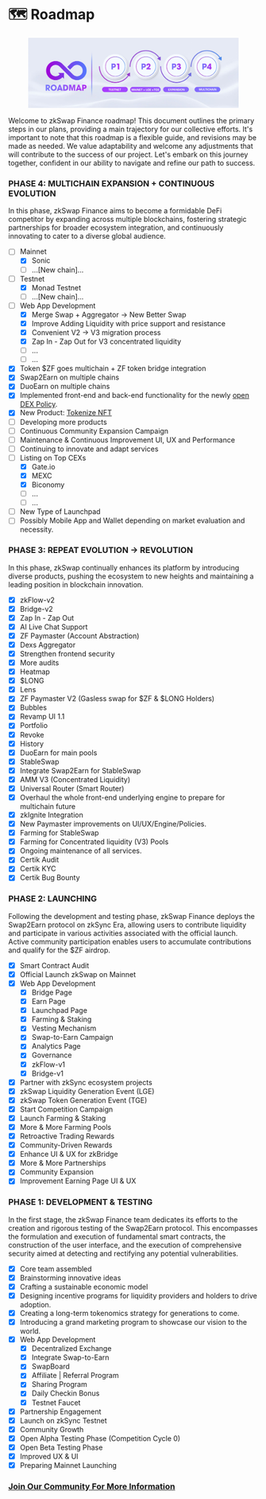 # 🗺️ Roadmap

<figure><img src=".gitbook/assets/roadmap.jpg" alt=""><figcaption></figcaption></figure>

Welcome to zkSwap Finance roadmap! This document outlines the primary steps in our plans, providing a main trajectory for our collective efforts. It's important to note that this roadmap is a flexible guide, and revisions may be made as needed. We value adaptability and welcome any adjustments that will contribute to the success of our project. Let's embark on this journey together, confident in our ability to navigate and refine our path to success.

### **PHASE 4: MULTICHAIN EXPANSION + CONTINUOUS EVOLUTION**

In this phase, zkSwap Finance aims to become a formidable DeFi competitor by expanding across multiple blockchains, fostering strategic partnerships for broader ecosystem integration, and continuously innovating to cater to a diverse global audience.

* [ ] Mainnet
  * [x] Sonic
  * [ ] ...\[New chain]...
* [ ] Testnet
  * [x] Monad Testnet
  * [ ] ...\[New chain]...
* [ ] Web App Development
  * [x] Merge Swap + Aggregator → New Better Swap
  * [x] Improve Adding Liquidity with price support and resistance
  * [x] Convenient V2 → V3 migration process&#x20;
  * [x] Zap In - Zap Out for V3 concentrated liquidity
  * [ ] ...
  * [ ] ...
* [x] Token $ZF goes multichain + ZF token bridge integration
* [x] Swap2Earn on multiple chains
* [x] DuoEarn on multiple chains
* [x] Implemented front-end and back-end functionality for the newly [open DEX Policy](https://x.com/zkSwap_finance/status/1964644479341908067).
* [x] New Product: [Tokenize NFT](key-products/tokenize-nft.md)
* [ ] Developing more products
* [ ] Continuous Community Expansion Campaign
* [ ] Maintenance & Continuous Improvement UI, UX and Performance&#x20;
* [ ] Continuing to innovate and adapt services
* [ ] Listing on Top CEXs
  * [x] Gate.io
  * [x] MEXC
  * [x] Biconomy
  * [ ] ...
  * [ ] ...
* [ ] New Type of Launchpad
* [ ] Possibly Mobile App and Wallet depending on market evaluation and necessity.

### **PHASE 3: REPEAT EVOLUTION -> REVOLUTION**

In this phase, zkSwap continually enhances its platform by introducing diverse products, pushing the ecosystem to new heights and maintaining a leading position in blockchain innovation.

* [x] zkFlow-v2
* [x] Bridge-v2
* [x] Zap In - Zap Out
* [x] AI Live Chat Support
* [x] ZF Paymaster (Account Abstraction)
* [x] Dexs Aggregator
* [x] Strengthen frontend security
* [x] More audits
* [x] Heatmap
* [x] $LONG
* [x] Lens
* [x] ZF Paymaster V2 (Gasless swap for $ZF & $LONG Holders)
* [x] Bubbles
* [x] Revamp UI 1.1
* [x] Portfolio
* [x] Revoke
* [x] History
* [x] DuoEarn for main pools
* [x] StableSwap
* [x] Integrate Swap2Earn for StableSwap
* [x] AMM V3 (Concentrated Liquidity)
* [x] Universal Router (Smart Router)
* [x] Overhaul the whole front-end underlying engine to prepare for multichain future
* [x] zkIgnite Integration
* [x] New Paymaster improvements on UI/UX/Engine/Policies.
* [x] Farming for StableSwap
* [x] Farming for Concentrated liquidity (V3) Pools
* [x] Ongoing maintenance of all services.
* [x] Certik Audit
* [x] Certik KYC
* [x] Certik Bug Bounty

### **PHASE 2: LAUNCHING**

Following the development and testing phase, zkSwap Finance deploys the Swap2Earn protocol on zkSync Era, allowing users to contribute liquidity and participate in various activities associated with the official launch. Active community participation enables users to accumulate contributions and qualify for the $ZF airdrop.

* [x] Smart Contract Audit
* [x] Official Launch zkSwap on Mainnet
* [x] Web App Development
  * [x] Bridge Page
  * [x] Earn Page
  * [x] Launchpad Page
  * [x] Farming & Staking
  * [x] Vesting Mechanism
  * [x] Swap-to-Earn Campaign
  * [x] Analytics Page
  * [x] Governance
  * [x] zkFlow-v1
  * [x] Bridge-v1
* [x] Partner with zkSync ecosystem projects
* [x] zkSwap Liquidity Generation Event (LGE)
* [x] zkSwap Token Generation Event (TGE)
* [x] Start Competition Campaign
* [x] Launch Farming & Staking&#x20;
* [x] More & More Farming Pools
* [x] Retroactive Trading Rewards&#x20;
* [x] Community-Driven Rewards&#x20;
* [x] Enhance UI & UX for zkBridge
* [x] More & More Partnerships
* [x] Community Expansion
* [x] Improvement Earning Page UI & UX

### **PHASE 1:** DEVELOPMENT & TESTING

In the first stage, the zkSwap Finance team dedicates its efforts to the creation and rigorous testing of the Swap2Earn protocol. This encompasses the formulation and execution of fundamental smart contracts, the construction of the user interface, and the execution of comprehensive security aimed at detecting and rectifying any potential vulnerabilities.

* [x] Core team assembled
* [x] Brainstorming innovative ideas&#x20;
* [x] Crafting a sustainable economic model&#x20;
* [x] Designing incentive programs for liquidity providers and holders to drive adoption.&#x20;
* [x] Creating a long-term tokenomics strategy for generations to come.&#x20;
* [x] Introducing a grand marketing program to showcase our vision to the world.
* [x] Web App Development
  * [x] Decentralized Exchange
  * [x] Integrate Swap-to-Earn
  * [x] SwapBoard
  * [x] Affiliate | Referral Program
  * [x] Sharing Program
  * [x] Daily Checkin Bonus
  * [x] Testnet Faucet
* [x] Partnership Engagement
* [x] Launch on zkSync Testnet
* [x] Community Growth
* [x] Open Alpha Testing Phase (Competition Cycle 0)
* [x] Open Beta Testing Phase
* [x] Improved UX & UI
* [x] Preparing Mainnet Launching

### [**Join Our Community For More Information**](official-links.md) 

